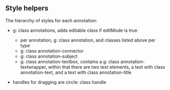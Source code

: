 ## Style helpers

The hierarchy of styles for each annotation:

- g: class annotations, adds editable class if editMode is true
  - per annotation, g: class annotation, and classes listed above per type 
  - g: class annotation-connector
  - g: class annotation-subject
  - g: class annotation-textbox, contains a g: class annotation-textwrapper, within that there are two text elements, a text with class annotation-text, and a text with class annotation-title

- handles for dragging are circle: class handle
